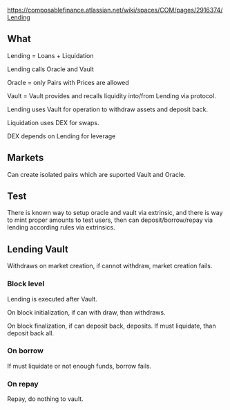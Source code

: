 

https://composablefinance.atlassian.net/wiki/spaces/COM/pages/2916374/Lending

## What

Lending = Loans + Liquidation

Lending calls Oracle and Vault

Oracle = only Pairs with Prices are allowed

Vault = Vault provides and recalls liquidity into/from Lending via protocol.

Lending uses Vault for operation to withdraw assets and deposit back.

Liquidation uses DEX for swaps.

DEX depends on Lending for leverage


## Markets

Can create isolated pairs which are suported  Vault and Oracle.


## Test

There is known way to setup oracle and vault via extrinsic, and there is way to mint proper amounts to test users, then can deposit/borrow/repay via lending according rules via extrinsics.

## Lending Vault


Withdraws on market creation, if cannot withdraw, market creation fails.

### Block level

Lending is executed after Vault.

On block initialization, if can with draw, than withdraws.

On block finalization, if can deposit back, deposits. If must liquidate, than deposit back all.

### On borrow

If must liquidate or not enough funds, borrow fails.

### On repay

Repay, do nothing to vault.
